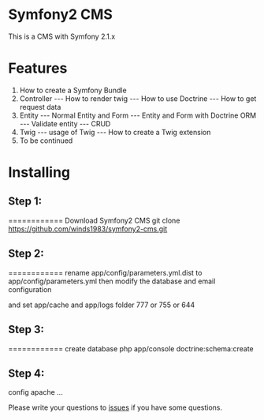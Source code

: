 Symfony2 CMS
============

This is a CMS with Symfony 2.1.x

Features
============

 1. How to create a Symfony Bundle
 2. Controller
    --- How to render twig
    --- How to use Doctrine
    --- How to get request data
 3. Entity
    --- Normal Entity and Form
    --- Entity and Form with Doctrine ORM
    --- Validate entity
    --- CRUD
 4. Twig
    --- usage of Twig
    --- How to create a Twig extension
 5. To be continued

Installing
============

## Step 1:
============
Download Symfony2 CMS 
git clone https://github.com/winds1983/symfony2-cms.git

## Step 2:
============
rename app/config/parameters.yml.dist to app/config/parameters.yml
then modify the database and email configuration

and set app/cache and app/logs folder
777 or 755 or 644

## Step 3:
============
create database
php app/console doctrine:schema:create

## Step 4:
config apache ...


Please write your questions to [issues](https://github.com/winds1983/symfony2-cms/issues) if you have some questions.